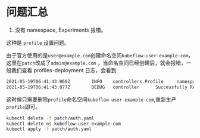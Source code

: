 # 问题汇总 

1. 没有 namespace, Experiments 报错。

这种是 `profile` 设置问题。

由于官方使用的是`user@example.com`创建命名空间`kubeflow-user-example-com`，这里在`patch`改成了`admin@example.com`
，当命名空间已经创建后，就会报错，一般我们查看 profiles-deployment 日志，会看到:
```bash
2021-05-19T06:41:43.069Z        INFO    controllers.Profile     namespace already exist, but not owned by profile creator admin@example.com     {"profile": "/kubeflow-user-example-com"}
2021-05-19T06:41:43.077Z        DEBUG   controller      Successfully Reconciled {"reconcilerGroup": "kubeflow.org", "reconcilerKind": "Profile", "controller": "profile", "name": "kubeflow-user-example-com", "namespace": ""}
```
这时候只需要删除`profile`命名空间`kubeflow-user-example-com`,重新生产`profile`即可。
```bash
kubectl delete -f patch/auth.yaml
kubectl delete ns kubeflow-user-example-com
kubectl apply -f patch/auth.yaml
```